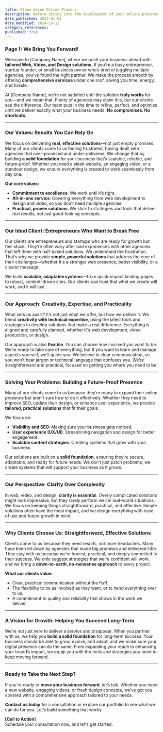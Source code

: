 ```yaml
---
title: Plane deine Online Präsenz
description: Before diving into the development of your online presence, it's crucial to lay a solid foundation. This planning phase will guide your decisions throughout the project and help ensure your web presence aligns with your business objectives.
date_published: 2023-01-01
date_modified: 2024-10-13
category_references: 
published: true
---
```

### **Page 1: We Bring You Forward!**

Welcome to [Company Name], where we push your business ahead with **tailored Web, Video, and Design solutions**. If you're a busy entrepreneur, startup founder, or small business owner who’s tired of juggling multiple agencies, you've found the right partner. We make the process smooth by offering **comprehensive services** under one roof, saving you time, energy, and hassle.

At [Company Name], we’re not satisfied until the solution **truly works** for you—and we mean that. Plenty of agencies may claim this, but our clients see the difference. Our team puts in the time to refine, perfect, and optimize until we deliver exactly what your business needs. **No compromises. No shortcuts.**

---

### **Our Values: Results You Can Rely On**
We focus on delivering **real, effective solutions**—not just empty promises. Many of our clients come to us feeling frustrated, having dealt with agencies that over-promised and under-delivered. We change that by building **a solid foundation** for your business that’s scalable, reliable, and future-proof. Whether you need a sleek website, an engaging video, or a standout design, we ensure everything is created to work seamlessly from day one.

**Our core values:**
- **Commitment to excellence**: We work until it’s right.
- **All-in-one service**: Covering everything from web development to design and video, so you don’t need multiple agencies.
- **Practical, proven solutions**: We stick to strategies and tools that deliver real results, not just good-looking concepts.

---

### **Our Ideal Client: Entrepreneurs Who Want to Break Free**
Our clients are entrepreneurs and startups who are ready for growth but feel stuck. They’re often wary after bad experiences with other agencies that left them with half-baked solutions. We understand the frustration. That’s why we provide **simple, powerful solutions** that address the core of their challenges—whether it's a stronger web presence, better visibility, or a clearer message.

We build **scalable, adaptable systems**—from quick-impact landing pages to robust, content-driven sites. Our clients can trust that what we create will work, and it will last.

---

### **Our Approach: Creativity, Expertise, and Practicality**
What sets us apart? It’s not just what we offer, but how we deliver it. We blend **creativity with technical expertise**, using the latest tools and strategies to develop solutions that make a real difference. Everything is aligned and carefully planned, whether it's web development, video production, or design. 

Our approach is also **flexible**. You can choose how involved you want to be. We’re ready to take care of everything, but if you want to learn and manage aspects yourself, we’ll guide you. We believe in clear communication, so you won’t hear jargon or technical language that confuses you. We’re straightforward and practical, focused on getting you where you need to be.

---

### **Solving Your Problems: Building a Future-Proof Presence**
Many of our clients come to us because they’re ready to expand their online presence but aren’t sure how to do it effectively. Whether they need to improve SEO, update their design, or enhance user experience, we provide **tailored, practical solutions** that fit their goals.

We focus on:
- **Visibility and SEO**: Making sure your business gets noticed.
- **User experience (UX/UI)**: Streamlining navigation and design for better engagement.
- **Scalable content strategies**: Creating systems that grow with your business.

Our solutions are built on a **solid foundation**, ensuring they’re secure, adaptable, and ready for future needs. We don’t just patch problems; we create systems that will support your business as it grows.

---

### **Our Perspective: Clarity Over Complexity**
In web, video, and design, **clarity is essential**. Overly complicated solutions might look impressive, but they rarely perform well in real-world situations. We focus on keeping things straightforward, practical, and effective. Simple solutions often have the most impact, and we design everything with ease of use and future growth in mind.

---

### **Why Clients Choose Us: Straightforward, Effective Solutions**
Clients come to us because they need results, not more headaches. Many have been let down by agencies that made big promises and delivered little. They stay with us because we’re honest, practical, and deeply committed to their success. We only suggest strategies that we’re confident will work, and we bring a **down-to-earth, no-nonsense approach** to every project. 

**What our clients value:**
- Clear, practical communication without the fluff.
- The flexibility to be as involved as they want, or to hand everything over to us.
- A commitment to quality and reliability that shows in the work we deliver.

---

### **A Vision for Growth: Helping You Succeed Long-Term**
We’re not just here to deliver a service and disappear. When you partner with us, we help you **build a solid foundation** for long-term success. Your business should be able to grow, evolve, and adapt, and we make sure your digital presence can do the same. From expanding your reach to enhancing your brand’s impact, we equip you with the tools and strategies you need to keep moving forward.

---

### **Ready to Take the Next Step?**
If you're ready to **move your business forward**, let’s talk. Whether you need a new website, engaging videos, or fresh design concepts, we’ve got you covered with a comprehensive approach tailored to your needs.

**Contact us today** for a consultation or explore our portfolio to see what we can do for you. Let’s build something that works.

**[Call to Action]**  
Schedule your consultation now, and let's get started.